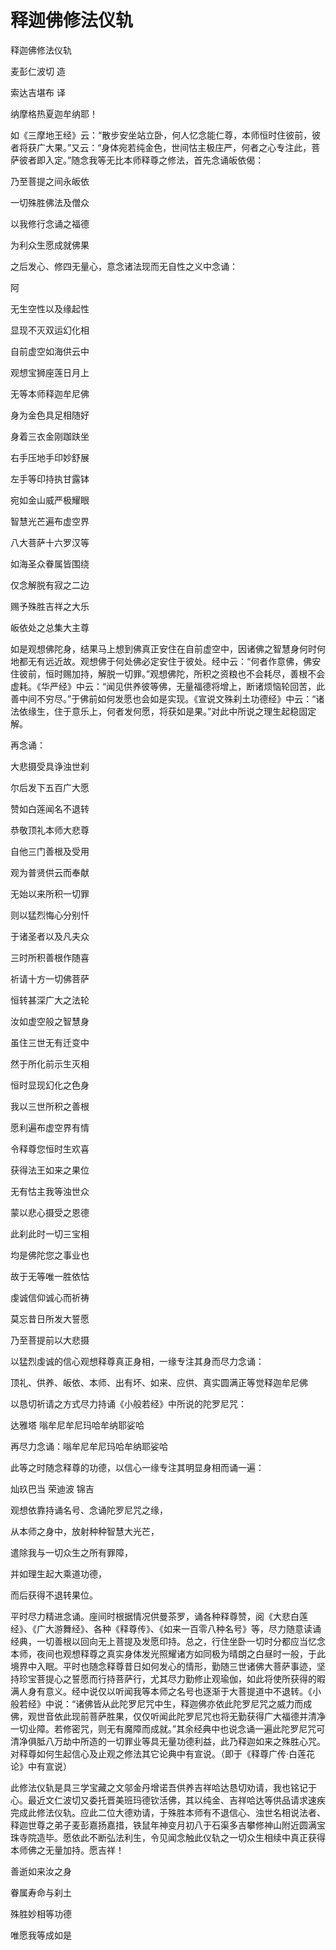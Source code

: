 # 释迦佛修法仪轨

释迦佛修法仪轨

麦彭仁波切 造

索达吉堪布 译

纳摩格热夏迦牟纳耶！

如《三摩地王经》云：“散步安坐站立卧，何人忆念能仁尊，本师恒时住彼前，彼者将获广大果。”又云：“身体宛若纯金色，世间怙主极庄严，何者之心专注此，菩萨彼者即入定。”随念我等无比本师释尊之修法，首先念诵皈依偈：

乃至菩提之间永皈依

一切殊胜佛法及僧众

以我修行念诵之福德

为利众生愿成就佛果

之后发心、修四无量心，意念诸法现而无自性之义中念诵：

阿

无生空性以及缘起性

显现不灭双运幻化相

自前虚空如海供云中

观想宝狮座莲日月上

无等本师释迦牟尼佛

身为金色具足相随好

身着三衣金刚跏趺坐

右手压地手印妙舒展

左手等印持执甘露钵

宛如金山威严极耀眼

智慧光芒遍布虚空界

八大菩萨十六罗汉等

如海圣众眷属皆围绕

仅念解脱有寂之二边

赐予殊胜吉祥之大乐

皈依处之总集大主尊

如是观想佛陀身，结果马上想到佛真正安住在自前虚空中，因诸佛之智慧身何时何地都无有远近故。观想佛于何处佛必定安住于彼处。经中云：“何者作意佛，佛安住彼前，恒时赐加持，解脱一切罪。”观想佛陀，所积之资粮也不会耗尽，善根不会虚耗。《华严经》中云：“闻见供养彼等佛，无量福德将增上，断诸烦恼轮回苦，此善中间不穷尽。”于佛前如何发愿也会如是实现。《宣说文殊刹土功德经》中云：“诸法依缘生，住于意乐上，何者发何愿，将获如是果。”对此中所说之理生起稳固定解。

再念诵：

大悲摄受具诤浊世刹

尔后发下五百广大愿

赞如白莲闻名不退转

恭敬顶礼本师大悲尊

自他三门善根及受用

观为普贤供云而奉献

无始以来所积一切罪

则以猛烈悔心分别忏

于诸圣者以及凡夫众

三时所积善根作随喜

祈请十方一切佛菩萨

恒转甚深广大之法轮

汝如虚空般之智慧身

虽住三世无有迁变中

然于所化前示生灭相

恒时显现幻化之色身

我以三世所积之善根

愿利遍布虚空界有情

令释尊您恒时生欢喜

获得法王如来之果位

无有怙主我等浊世众

蒙以悲心摄受之恩德

此刹此时一切三宝相

均是佛陀您之事业也

故于无等唯一胜依怙

虔诚信仰诚心而祈祷

莫忘昔日所发大誓愿

乃至菩提前以大悲摄

以猛烈虔诚的信心观想释尊真正身相，一缘专注其身而尽力念诵：

顶礼、供养、皈依、本师、出有坏、如来、应供、真实圆满正等觉释迦牟尼佛

以恳切祈请之方式尽力持诵《小般若经》中所说的陀罗尼咒：

达雅塔 嗡牟尼牟尼玛哈牟纳耶娑哈

再尽力念诵：嗡牟尼牟尼玛哈牟纳耶娑哈

此等之时随念释尊的功德，以信心一缘专注其明显身相而诵一遍：

灿玖巴当 荣迪波 锦吉

观想依靠持诵名号、念诵陀罗尼咒之缘，

从本师之身中，放射种种智慧大光芒，

遣除我与一切众生之所有罪障，

并如理生起大乘道功德，

而后获得不退转果位。

平时尽力精进念诵。座间时根据情况供曼茶罗，诵各种释尊赞，阅《大悲白莲经》、《广大游舞经》、各种《释尊传》、《如来一百零八种名号》等，尽力随意读诵经典，一切善根以回向无上菩提及发愿印持。总之，行住坐卧一切时分都应当忆念本师，夜间也观想释尊之真实身体发光照耀诸方如同极为晴朗之白昼时一般，于此境界中入眠。平时也随念释尊昔日如何发心的情形，勤随三世诸佛大菩萨事迹，坚持珍宝菩提心之誓愿而行持菩萨行，尤其尽力勤修止观瑜伽，如此将使所获得的暇满人身有意义。经中说仅以听闻我等本师之名号也逐渐于大菩提道中不退转。《小般若经》中说：“诸佛皆从此陀罗尼咒中生，释迦佛亦依此陀罗尼咒之威力而成佛，观世音依此现前菩萨胜果，仅仅听闻此陀罗尼咒也将无勤获得广大福德并清净一切业障。若修密咒，则无有魔障而成就。”其余经典中也说念诵一遍此陀罗尼咒可清净俱胝八万劫中所造的一切罪业等具无量功德利益，此乃释迦如来之殊胜心咒。对释尊如何生起信心及止观之修法其它论典中有宣说。（即于《释尊广传·白莲花论》中有宣说）

此修法仪轨是具三学宝藏之文邬金丹增诺吾供养吉祥哈达恳切劝请，我也铭记于心。最近文仁波切又委托晋美班玛德钦活佛，其以纯金、吉祥哈达等供品请求速疾完成此修法仪轨。应此二位大德劝请，于殊胜本师有不退信心、浊世名相说法者、释迦世尊之弟子麦彭嘉扬嘉措，铁鼠年神变月初八于石渠多吉攀修神山附近圆满宝珠寺院造毕。愿依此不断弘法利生，令见闻念触此仪轨之一切众生相续中真正获得本师佛之无量加持。愿吉祥！

善逝如来汝之身

眷属寿命与刹土

殊胜妙相等功德

唯愿我等成如是

